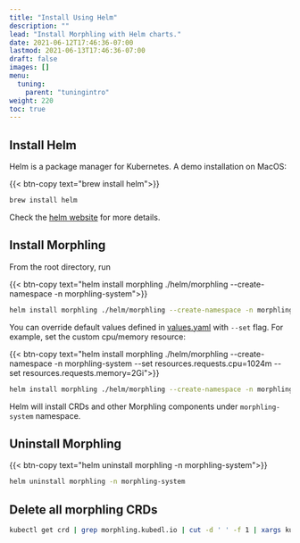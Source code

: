 ```yaml
---
title: "Install Using Helm"
description: ""
lead: "Install Morphling with Helm charts."
date: 2021-06-12T17:46:36-07:00
lastmod: 2021-06-13T17:46:36-07:00
draft: false
images: []
menu:
  tuning:
    parent: "tuningintro"
weight: 220
toc: true
---
```


## Install Helm

Helm is a package manager for Kubernetes. A demo installation on MacOS:

{{< btn-copy text="brew install helm">}}

```bash
brew install helm
```

Check the [helm website](https://helm.sh/docs/intro/install/) for more details.

## Install Morphling

From the root directory, run

{{< btn-copy text="helm install morphling ./helm/morphling --create-namespace -n morphling-system">}}

```bash
helm install morphling ./helm/morphling --create-namespace -n morphling-system
```

You can override default values defined in [values.yaml](https://github.com/alibaba/morphling/blob/main/helm/morphling/values.yaml) with `--set` flag.
For example, set the custom cpu/memory resource:

{{< btn-copy text="helm install morphling ./helm/morphling --create-namespace -n morphling-system --set resources.requests.cpu=1024m --set resources.requests.memory=2Gi">}}

```bash
helm install morphling ./helm/morphling --create-namespace -n morphling-system  --set resources.requests.cpu=1024m --set resources.requests.memory=2Gi
```

Helm will install CRDs and other Morphling components under `morphling-system` namespace.

## Uninstall Morphling

{{< btn-copy text="helm uninstall morphling -n morphling-system">}}

```bash
helm uninstall morphling -n morphling-system
```

## Delete all morphling CRDs

```bash
kubectl get crd | grep morphling.kubedl.io | cut -d ' ' -f 1 | xargs kubectl delete crd
```
